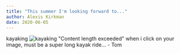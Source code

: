```yaml
---
title: "This summer I'm looking forward to..."
author: Alexis Kirkman
date: 2020-06-05
---
```


kayaking
![kayaking](https://upload.wikimedia.org/wikipedia/commons/4/4c/Boy_paddling_in_a_kayak.jpg)
"Content length exceeded" when i click on your image, must be a super long kayak ride... - Tom
